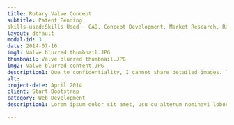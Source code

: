 ```yaml
---
title: Rotary Valve Concept
subtitle: Patent Pending
skills-used:Skills Used - CAD, Concept Development, Market Research, Rapid Prototyping, CFD
layout: default
modal-id: 3
date: 2014-07-16
img1: Valve blurred thumbnail.JPG
thumbnail: Valve blurred thumbnail.JPG
img2: Valve blurred content.JPG
description1: Due to confidentiality, I cannot share detailed images. This is a project that I have been working on at my job. It is a valve that my team and I are developing to improve the thermal managment systems of battery electric commercial vehicles. In our market research, we found that many of the common problems with existing systems is that the components available on the market are often inadequate and only rated for passenger car applications. Additionally, there are only a handful of valve configurations available, mostly in 2 and 3-way varieties. One of the ways that OEMs are increasing system efficiency is through multi-mode thermal managment systems. Specific modes are used for specific operating conditions to maximize the efficiancy. These different modes can be achieved by routing coolant throughout diffferent circuits in the system to more effectively utilize available heat energy. As thermal managment systems become more complex to squeeze more efficiency out of the vehicle, the valving becomes more complex with it. A system might end up with upwards of 6 valves and the hoses and electrical connections that come with it. This is not only expensive but space consuming. We are working to develop a valve amnifold solution that is capable of wraping all that system complexity in a single package. The design is modular and can accomodate for up to 6 coolant ports with many configurations available. It is a motor-controled actuation that will be CAN enabled. We plan to design provisions for pressure and temperature sensors at each port that will communicate back to the vehicle over the CAN bus as well, giving optimal system information.
alt: 
project-date: April 2014
client: Start Bootstrap
category: Web Development
description1: Lorem ipsum dolor sit amet, usu cu alterum nominavi lobortis. At duo novum diceret. Tantas apeirian vix et, usu sanctus postulant inciderint ut, populo diceret necessitatibus in vim. Cu eum dicam feugiat noluisse.

---
```

